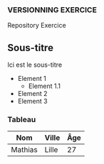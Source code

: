 ### VERSIONNING EXERCICE 

Repository Exercice

## Sous-titre

Ici est le sous-titre

* Element 1
    * Element 1.1
* Element 2 
* Element 3

### Tableau 

| Nom     | Ville | Âge |
|----------|--------|-----|
| Mathias  | Lille  | 27  |

